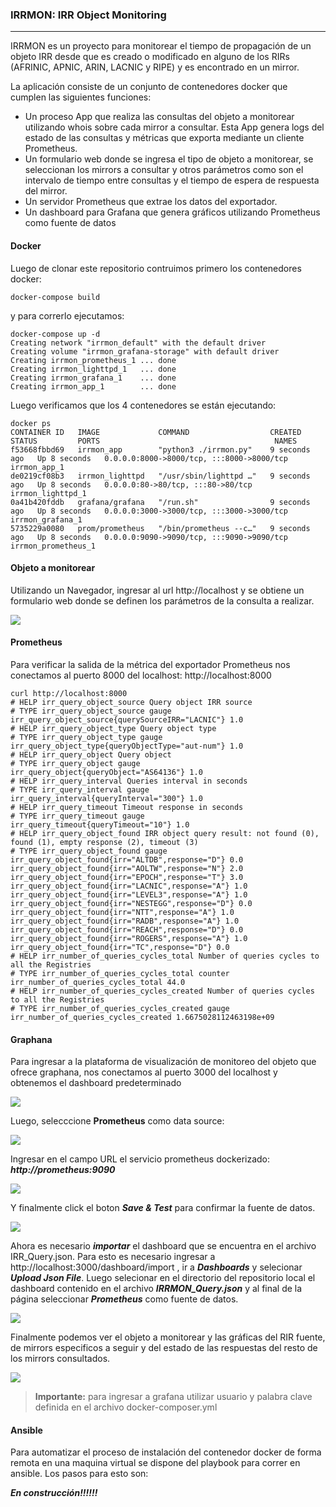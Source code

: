 ### IRRMON: IRR Object Monitoring

------

IRRMON es un proyecto para monitorear el tiempo de propagación de un objeto IRR desde que es creado o modificado en alguno de los RIRs  (AFRINIC, APNIC, ARIN, LACNIC y RIPE) y es encontrado en un mirror. 

La aplicación consiste de un conjunto de contenedores docker que cumplen las siguientes funciones:

- Un proceso App que realiza las consultas del objeto a monitorear utilizando whois sobre cada mirror a consultar.  Esta App genera logs del estado de las consultas y métricas que exporta mediante un cliente Prometheus.
- Un formulario web donde se ingresa el tipo de objeto a monitorear, se seleccionan los mirrors a consultar y otros parámetros como son el intervalo de tiempo entre consultas y el tiempo de espera de respuesta del mirror. 
- Un servidor Prometheus que extrae los datos del exportador.
- Un dashboard para Grafana que genera gráficos utilizando Prometheus como fuente de datos

#### Docker

Luego de clonar este repositorio contruimos primero los contenedores docker:

```
docker-compose build
```

y para correrlo ejecutamos:

```
docker-compose up -d
Creating network "irrmon_default" with the default driver
Creating volume "irrmon_grafana-storage" with default driver
Creating irrmon_prometheus_1 ... done
Creating irrmon_lighttpd_1   ... done
Creating irrmon_grafana_1    ... done
Creating irrmon_app_1        ... done
```

Luego verificamos que los 4 contenedores se están ejecutando:

```
docker ps
CONTAINER ID   IMAGE             COMMAND                  CREATED         STATUS         PORTS                                       NAMES
f53668fbbd69   irrmon_app        "python3 ./irrmon.py"    9 seconds ago   Up 8 seconds   0.0.0.0:8000->8000/tcp, :::8000->8000/tcp   irrmon_app_1
de0219cf08b3   irrmon_lighttpd   "/usr/sbin/lighttpd …"   9 seconds ago   Up 8 seconds   0.0.0.0:80->80/tcp, :::80->80/tcp           irrmon_lighttpd_1
0a41b420fddb   grafana/grafana   "/run.sh"                9 seconds ago   Up 8 seconds   0.0.0.0:3000->3000/tcp, :::3000->3000/tcp   irrmon_grafana_1
5735229a0080   prom/prometheus   "/bin/prometheus --c…"   9 seconds ago   Up 8 seconds   0.0.0.0:9090->9090/tcp, :::9090->9090/tcp   irrmon_prometheus_1
```

#### Objeto a monitorear

Utilizando un Navegador, ingresar al url http://localhost y se obtiene un formulario web donde se definen los parámetros de la consulta a realizar.

![](./images/webform.png)

#### Prometheus

Para verificar la salida de la métrica del exportador Prometheus nos conectamos al puerto 8000 del localhost: http://localhost:8000

```
curl http://localhost:8000
# HELP irr_query_object_source Query object IRR source
# TYPE irr_query_object_source gauge
irr_query_object_source{querySourceIRR="LACNIC"} 1.0
# HELP irr_query_object_type Query object type
# TYPE irr_query_object_type gauge
irr_query_object_type{queryObjectType="aut-num"} 1.0
# HELP irr_query_object Query object
# TYPE irr_query_object gauge
irr_query_object{queryObject="AS64136"} 1.0
# HELP irr_query_interval Queries interval in seconds
# TYPE irr_query_interval gauge
irr_query_interval{queryInterval="300"} 1.0
# HELP irr_query_timeout Timeout response in seconds
# TYPE irr_query_timeout gauge
irr_query_timeout{queryTimeout="10"} 1.0
# HELP irr_query_object_found IRR object query result: not found (0), found (1), empty response (2), timeout (3)
# TYPE irr_query_object_found gauge
irr_query_object_found{irr="ALTDB",response="D"} 0.0
irr_query_object_found{irr="AOLTW",response="N"} 2.0
irr_query_object_found{irr="EPOCH",response="T"} 3.0
irr_query_object_found{irr="LACNIC",response="A"} 1.0
irr_query_object_found{irr="LEVEL3",response="A"} 1.0
irr_query_object_found{irr="NESTEGG",response="D"} 0.0
irr_query_object_found{irr="NTT",response="A"} 1.0
irr_query_object_found{irr="RADB",response="A"} 1.0
irr_query_object_found{irr="REACH",response="D"} 0.0
irr_query_object_found{irr="ROGERS",response="A"} 1.0
irr_query_object_found{irr="TC",response="D"} 0.0
# HELP irr_number_of_queries_cycles_total Number of queries cycles to all the Registries
# TYPE irr_number_of_queries_cycles_total counter
irr_number_of_queries_cycles_total 44.0
# HELP irr_number_of_queries_cycles_created Number of queries cycles to all the Registries
# TYPE irr_number_of_queries_cycles_created gauge
irr_number_of_queries_cycles_created 1.6675028112463198e+09
```

#### Graphana		

Para ingresar a la plataforma de visualización de monitoreo del objeto que ofrece graphana, nos conectamos al puerto 3000 del localhost y obtenemos el dashboard predeterminado

![](./images/grafana-ss0.png)

Luego, selecccione **Prometheus** como data source:

![](./images/grafana-ss1.png)

Ingresar en el campo URL el servicio prometheus dockerizado: ***http://prometheus:9090*** 

![](./images/grafana-ss2.png)



Y finalmente click el boton ***Save & Test*** para confirmar la fuente de datos.

![](./images/grafana-ss3.png)

Ahora es necesario ***importar*** el dashboard que se encuentra en el archivo IRR_Query.json. Para esto es necesario ingresar a  http://localhost:3000/dashboard/import , ir a ***Dashboards*** y selecionar ***Upload Json File***. Luego selecionar en el directorio del repositorio local el dashboard contenido en el archivo ***IRRMON_Query.json*** y al final de la página seleccionar ***Prometheus*** como fuente de datos.

![](./images/grafana-ss4.png)

Finalmente podemos ver el objeto a monitorear y las gráficas del RIR fuente, de mirrors especificos a seguir y del estado de las respuestas  del resto de los mirrors consultados. 

![](./images/grafana.png)



> **Importante:** para ingresar a grafana utilizar usuario y palabra clave definida en el archivo docker-composer.yml



#### Ansible

Para automatizar el proceso de instalación del contenedor docker de forma remota en una maquina virtual se dispone del playbook para correr en ansible. Los pasos para esto son:

***En construcción!!!!!!***

